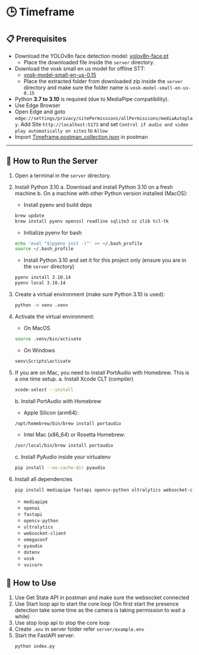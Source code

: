 # 🕒 Timeframe

## 📋 Prerequisites

- Download the YOLOv8n face detection model:
  [yolov8n-face.pt](https://github.com/akanametov/yolo-face/releases/download/v0.0.0/yolov8n-face.pt)
  - Place the downloaded file inside the `server` directory.
- Download the vosk small en us model for offline STT:
  - [vosk-model-small-en-us-0.15](https://alphacephei.com/vosk/models/vosk-model-small-en-us-0.15.zip)
  - Place the extracted folder from downloaded zip inside the `server` directory and make sure the folder name is `vosk-model-small-en-us-0.15`
- Python **3.7 to 3.10** is required (due to MediaPipe compatibility).
- Use Edge Browser
- Open Edge and goto `edge://settings/privacy/sitePermissions/allPermissions/mediaAutoplay`. Add Site `http://localhost:5173` and set `Control if audio and video play automatically on sites` to `Allow`
- Import [Timeframe.postman_collection.json](https://github.com/neil-dr/TimeFrame/blob/main/Timeframe.postman_collection.json) in postman

---

## 🚀 How to Run the Server

1. Open a terminal in the `server` directory.

2. Install Python 3.10
   a. Download and install Python 3.10 on a fresh machine
   b. On a machine with other Python version installed (MacOS):

   - Install pyenv and build deps

   ```bash
   brew update
   brew install pyenv openssl readline sqlite3 xz zlib tcl-tk
   ```

   - Initialize pyenv for bash

   ```bash
   echo 'eval "$(pyenv init -)"' >> ~/.bash_profile
   source ~/.bash_profile
   ```

   - Install Python 3.10 and set it for this project only (ensure you are in the `server` directory)

   ```bash
   pyenv install 3.10.14
   pyenv local 3.10.14
   ```

3. Create a virtual environment (make sure Python 3.10 is used):
   ```bash
   python -m venv .venv
   ```
4. Activate the virtual environment:

   - On MacOS

   ```bash
   source .venv/bin/activate
   ```

   - On Windows

   ```bash
   venv\Scripts\activate
   ```

5. If you are on Mac, you need to install PortAudio with Homebrew. This is a one time setup.
   a. Install Xcode CLT (compiler)

   ```bash
   xcode-select --install
   ```

   b. Install PortAudio with Homebrew

   - Apple Silicon (arm64):

   ```bash
   /opt/homebrew/bin/brew install portaudio
   ```

   - Intel Mac (x86_64) or Rosetta Homebrew:

   ```bash
   /usr/local/bin/brew install portaudio
   ```

   c. Install PyAudio inside your virtualenv

   ```bash
   pip install --no-cache-dir pyaudio
   ```

6. Install all dependencies

   ```bash
   pip install mediapipe fastapi opencv-python ultralytics websocket-client omegaconf pyaudio python-dotenv vosk uvicorn openai
   ```

   - `mediapipe`
   - `openai`
   - `fastapi`
   - `opencv-python`
   - `ultralytics`
   - `websocket-client`
   - `omegaconf`
   - `pyaudio`
   - `dotenv`
   - `vosk`
   - `uvicorn`

## 🚀 How to Use

1. Use Get State API in postman and make sure the websocket connected
2. Use Start loop api to start the core loop (On first start the presence detection take some time as the camera is taking permission to wait a while)
3. Use stop loop api to stop the core loop
4. Create `.env` in server folder refer `server/example.env`
5. Start the FastAPI server:
   ```bash
   python index.py
   ```
